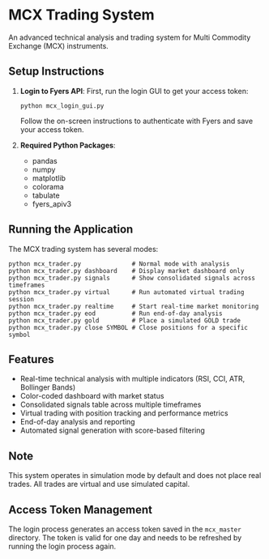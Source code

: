 # MCX Trading System

An advanced technical analysis and trading system for Multi Commodity Exchange (MCX) instruments.

## Setup Instructions

1. **Login to Fyers API**:
   First, run the login GUI to get your access token:
   ```
   python mcx_login_gui.py
   ```
   Follow the on-screen instructions to authenticate with Fyers and save your access token.

2. **Required Python Packages**:
   - pandas
   - numpy
   - matplotlib
   - colorama
   - tabulate
   - fyers_apiv3

## Running the Application

The MCX trading system has several modes:

```
python mcx_trader.py              # Normal mode with analysis
python mcx_trader.py dashboard    # Display market dashboard only
python mcx_trader.py signals      # Show consolidated signals across timeframes
python mcx_trader.py virtual      # Run automated virtual trading session
python mcx_trader.py realtime     # Start real-time market monitoring 
python mcx_trader.py eod          # Run end-of-day analysis
python mcx_trader.py gold         # Place a simulated GOLD trade
python mcx_trader.py close SYMBOL # Close positions for a specific symbol
```

## Features

- Real-time technical analysis with multiple indicators (RSI, CCI, ATR, Bollinger Bands)
- Color-coded dashboard with market status
- Consolidated signals table across multiple timeframes
- Virtual trading with position tracking and performance metrics
- End-of-day analysis and reporting
- Automated signal generation with score-based filtering

## Note

This system operates in simulation mode by default and does not place real trades. All trades are virtual and use simulated capital.

## Access Token Management

The login process generates an access token saved in the `mcx_master` directory. The token is valid for one day and needs to be refreshed by running the login process again. 